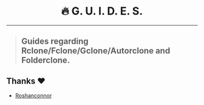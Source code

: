 <h1 align="center">🔥 G. U. I. D. E. S.</h1> 

<hr>

> ## Guides regarding Rclone/Fclone/Gclone/Autorclone and Folderclone.

## Thanks :heart:

- [Roshanconnor](https://github.com/roshanconnor123)